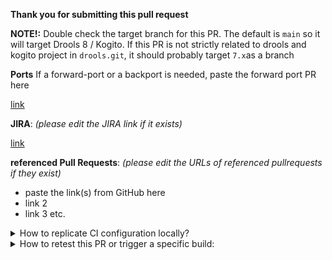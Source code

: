 **Thank you for submitting this pull request**

**NOTE!:** Double check the target branch for this PR.
The default is `main` so it will target Drools 8 / Kogito.
If this PR is not strictly related to drools and kogito project in `drools.git`, it should probably target `7.x`as a branch

**Ports** If a forward-port or a backport is needed, paste the forward port PR here

[link](https://www.example.com)

**JIRA**: _(please edit the JIRA link if it exists)_

[link](https://www.example.com)

**referenced Pull Requests**: _(please edit the URLs of referenced pullrequests if they exist)_

* paste the link(s) from GitHub here
* link 2
* link 3 etc.

<details>
<summary>
How to replicate CI configuration locally?
</summary>

Build Chain tool does "simple" maven build(s), the builds are just Maven commands, but because the repositories relates and depends on each other and any change in API or class method could affect several of those repositories there is a need to use [build-chain tool](https://github.com/kiegroup/github-action-build-chain) to handle cross repository builds and be sure that we always use latest version of the code for each repository.
 
[build-chain tool](https://github.com/kiegroup/github-action-build-chain) is a build tool which can be used on command line locally or in Github Actions workflow(s), in case you need to change multiple repositories and send multiple dependent pull requests related with a change you can easily reproduce the same build by executing it on Github hosted environment or locally in your development environment. See [local execution](https://github.com/kiegroup/github-action-build-chain#local-execution) details to get more information about it.
</details>

<details>
<summary>
How to retest this PR or trigger a specific build:
</summary>

- for <b>pull request checks</b>  
  Please add comment: <b>Jenkins retest this</b>

- for a <b>specific pull request check</b>  
  Please add comment: <b>Jenkins (re)run [drools|kogito-runtimes|kogito-apps|kogito-examples] tests</b>

- for a <b>full downstream build</b> 
  - for <b>jenkins</b> job: please add comment: <b>Jenkins run fdb</b>
  - for <b>github actions</b> job: add the label `run_fdb`

- <b>a compile downstream build</b> please  add comment: <b>Jenkins run cdb</b>

- <b>a full production downstream build</b> please add comment: <b>Jenkins execute product fdb</b>

- <b>an upstream build</b> please add comment: <b>Jenkins run upstream</b>

- for <b>quarkus branch checks</b>  
  Run checks against Quarkus current used branch  
  Please add comment: <b>Jenkins run quarkus-branch</b>

- for a <b>quarkus branch specific check</b>  
  Run checks against Quarkus current used branch  
  Please add comment: <b>Jenkins (re)run [drools|kogito-runtimes|kogito-apps|kogito-examples] quarkus-branch</b>

- for <b>quarkus main checks</b>  
  Run checks against Quarkus main branch  
  Please add comment: <b>Jenkins run quarkus-main</b>

- for a <b>specific quarkus main check</b>  
  Run checks against Quarkus main branch  
  Please add comment: <b>Jenkins (re)run [drools|kogito-runtimes|kogito-apps|kogito-examples] quarkus-main</b>

- for <b>quarkus lts checks</b>  
  Run checks against Quarkus lts branch  
  Please add comment: <b>Jenkins run quarkus-lts</b>

- for a <b>specific quarkus lts check</b>  
  Run checks against Quarkus lts branch  
  Please add comment: <b>Jenkins (re)run [drools|kogito-runtimes|kogito-apps|kogito-examples] quarkus-lts</b>

- for <b>native checks</b>  
  Run native checks  
  Please add comment: <b>Jenkins run native</b>

- for a <b>specific native check</b>  
  Run native checks 
  Please add comment: <b>Jenkins (re)run [drools|kogito-runtimes|kogito-apps|kogito-examples] native</b>

- for <b>mandrel checks</b>  
  Run native checks against Mandrel image
  Please add comment: <b>Jenkins run mandrel</b>

- for a <b>specific mandrel check</b>  
  Run native checks against Mandrel image  
  Please add comment: <b>Jenkins (re)run [drools|kogito-runtimes|kogito-apps|kogito-examples] mandrel</b>

 - for <b>mandrel lts checks</b>  
  Run native checks against Mandrel image and quarkus lts branch
  Please add comment: <b>Jenkins run mandrel-lts</b>

- for a <b>specific mandrel lts check</b>  
  Run native checks against Mandrel image and quarkus lts branch
  Please add comment: <b>Jenkins (re)run [drools|kogito-runtimes|kogito-apps|kogito-examples] mandrel-lts</b>
</details>
